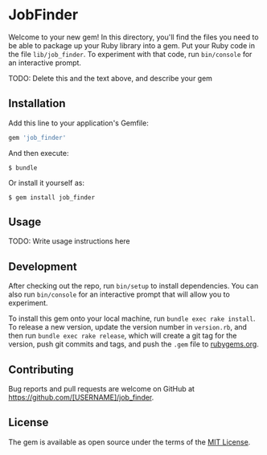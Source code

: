 # JobFinder

Welcome to your new gem! In this directory, you'll find the files you need to be able to package up your Ruby library into a gem. Put your Ruby code in the file `lib/job_finder`. To experiment with that code, run `bin/console` for an interactive prompt.

TODO: Delete this and the text above, and describe your gem

## Installation

Add this line to your application's Gemfile:

```ruby
gem 'job_finder'
```

And then execute:

    $ bundle

Or install it yourself as:

    $ gem install job_finder

## Usage

TODO: Write usage instructions here

## Development

After checking out the repo, run `bin/setup` to install dependencies. You can also run `bin/console` for an interactive prompt that will allow you to experiment.

To install this gem onto your local machine, run `bundle exec rake install`. To release a new version, update the version number in `version.rb`, and then run `bundle exec rake release`, which will create a git tag for the version, push git commits and tags, and push the `.gem` file to [rubygems.org](https://rubygems.org).

## Contributing

Bug reports and pull requests are welcome on GitHub at https://github.com/[USERNAME]/job_finder.

## License

The gem is available as open source under the terms of the [MIT License](https://opensource.org/licenses/MIT).
